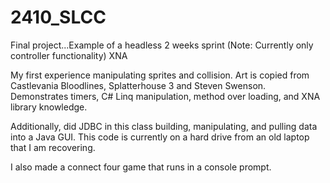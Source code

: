 # 2410_SLCC
Final project...Example of a headless 2 weeks sprint (Note: Currently only controller functionality) XNA


My first experience manipulating sprites and collision. Art is copied from Castlevania Bloodlines, Splatterhouse 3 and Steven Swenson.
Demonstrates timers, C# Linq manipulation, method over loading, and XNA library knowledge.


Additionally, did JDBC in this class building, manipulating, and pulling data into a Java GUI.  This code is currently
on a hard drive from an old laptop that I am recovering.

I also made a connect four game that runs in a console prompt.
